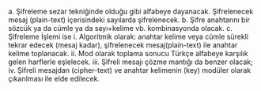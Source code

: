 a. Şifreleme sezar tekniğinde olduğu gibi alfabeye dayanacak. Şifrelenecek mesaj (plain-text) içerisindeki sayılarda şifrelenecek.
b. Şifre anahtarını bir sözcük ya da cümle ya da sayı+kelime vb. kombinasyonda olacak.
c. Şifreleme İşlemi ise
  i. Algoritmik olarak: anahtar kelime veya cümle sürekli tekrar edecek (mesaj 
kadar), şifrelenecek mesaj(plain-text) ile anahtar kelime toplanacak. 
  ii. Mod olarak toplama sonucu Türkçe alfabeye karşılık gelen harflerle
eşlelecek. 
  iii. Şifreli mesajı çözme mantığı da benzer olacak;
  iv. Şifreli mesajdan (cipher-text) ve anahtar kelimenin (key) modüler olarak
çıkarılması ile elde edilecek.

